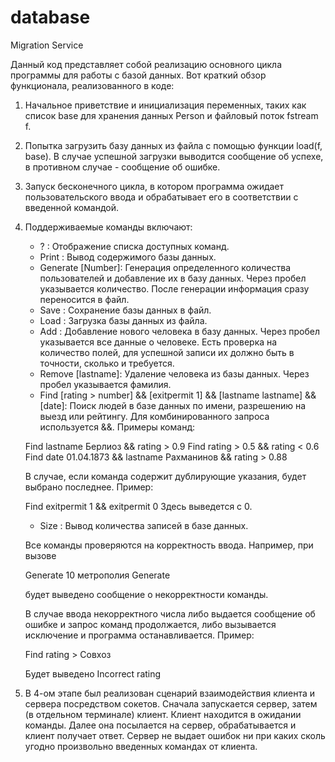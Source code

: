 # database
 Migration Service
 
Данный код представляет собой реализацию основного цикла программы для работы с базой данных. Вот краткий обзор функционала, реализованного в коде:

1. Начальное приветствие и инициализация переменных, таких как список base для хранения данных Person и файловый поток fstream f.

2. Попытка загрузить базу данных из файла с помощью функции load(f, base). В случае успешной загрузки выводится сообщение об успехе, в противном случае - сообщение об ошибке.

3. Запуск бесконечного цикла, в котором программа ожидает пользовательского ввода и обрабатывает его в соответствии с введенной командой.

4. Поддерживаемые команды включают:
   - ? : Отображение списка доступных команд.
   - Print : Вывод содержимого базы данных.
   - Generate [Number]: Генерация определенного количества пользователей и добавление их в базу данных. Через пробел указывается количество.
   После генерации информация сразу переносится в файл.
   - Save : Сохранение базы данных в файл.
   - Load : Загрузка базы данных из файла.
   - Add : Добавление нового человека в базу данных. Через пробел указывается все данные о человеке. Есть проверка на количество полей, для успешной записи их должно быть в точности,
   сколько и требуется.
   - Remove [lastname]: Удаление человека из базы данных. Через пробел указывается фамилия.
   - Find [rating > number] && [exitpermit 1] && [lastname lastname] && [date]: Поиск людей в базе данных по имени, разрешению на выезд или рейтингу. Для комбинированного запроса используется &&.
   Примеры команд:
   
   Find lastname Берлиоз && rating > 0.9
   Find rating > 0.5 && rating < 0.6
   Find date 01.04.1873 && lastname Рахманинов && rating > 0.88
   
   В случае, если команда содержит дублирующие указания, будет выбрано последнее. Пример:
   
   Find exitpermit 1 && exitpermit 0
   Здесь выведется с 0.
   
   - Size : Вывод количества записей в базе данных.
   
	Все команды проверяются на корректность ввода. Например, при вызове 

	Generate 10 метрополия
	Generate

	будет выведено сообщение о некорректности команды.

	В случае ввода некорректного числа либо выдается сообщение об ошибке и запрос команд продолжается, либо вызывается исключение и программа останавливается. 
	Пример:

	Find rating > Совхоз
	
	Будет выведено Incorrect rating

5. В 4-ом этапе был реализован сценарий взаимодействия клиента и сервера посредством сокетов.
Сначала запускается сервер, затем (в отдельном терминале) клиент. Клиент находится в ожидании команды. Далее она посылается на сервер, обрабатывается и клиент получает ответ.
Сервер не выдает ошибок ни при каких сколь угодно произвольно введенных командах от клиента.